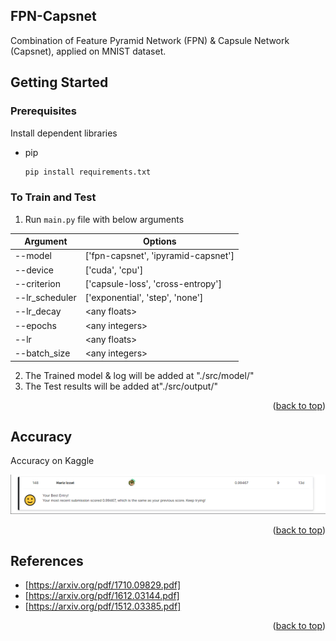 ## FPN-Capsnet

Combination of Feature Pyramid Network (FPN) & Capsule Network (Capsnet), applied on MNIST dataset.


<!-- GETTING STARTED -->
## Getting Started

### Prerequisites

Install dependent libraries

* pip
  ```sh
  pip install requirements.txt
  ```

### To Train and Test

1. Run ```main.py``` file with below arguments

| Argument      | Options |
| ----------- | ----------- |
| --model | ['fpn-capsnet', 'ipyramid-capsnet'] |
| --device | ['cuda', 'cpu'] |
| --criterion | ['capsule-loss', 'cross-entropy'] |
| --lr_scheduler | ['exponential', 'step', 'none'] |
| --lr_decay | \<any floats\> |
| --epochs | \<any integers\> |
| --lr | \<any floats\> |
| --batch_size | \<any integers\> |

2. The Trained model & log will be added at "./src/model/"
3. The Test results will be added at"./src/output/"

<p align="right">(<a href="#readme-top">back to top</a>)</p>

<!-- ACCURACY EXAMPLES -->
## Accuracy

Accuracy on Kaggle

![Accuracy](./src/image/kaggle.png)

<p align="right">(<a href="#readme-top">back to top</a>)</p>

<!-- REFERENCES -->
## References

* [https://arxiv.org/pdf/1710.09829.pdf]
* [https://arxiv.org/pdf/1612.03144.pdf]
* [https://arxiv.org/pdf/1512.03385.pdf]

<p align="right">(<a href="#readme-top">back to top</a>)</p>
